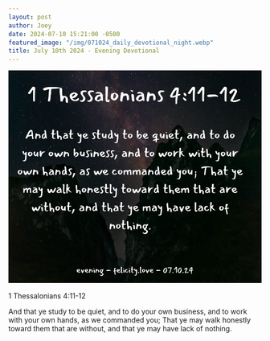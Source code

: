 ```yaml
---
layout: post
author: Joey
date: 2024-07-10 15:21:00 -0500
featured_image: "/img/071024_daily_devotional_night.webp"
title: July 10th 2024 - Evening Devotional
---
```


[![July 10th 2024 - Evening Devotional](/img/071024_daily_devotional_night.webp)](/img/071024_daily_devotional_night.webp)

<!-- verse -->

1 Thessalonians 4:11-12

And that ye study to be quiet, and to do your own business, and to work with your own hands, as we commanded you; That ye may walk honestly toward them that are without, and that ye may have lack of nothing.

<!-- ad / promo -->
<!-- <hr> 

Please consider purchasing a mug to support the page by clicking the image below, thank you!

[![June 19th 2024 - Evening Devotional - Mug](/img/mugs/061124_morning_mug.webp)](https://www.joeybrinkman.com/shop) -->